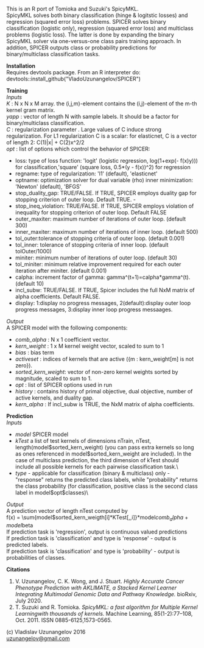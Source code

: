 This is an R port of Tomioka and Suzuki's SpicyMKL.  
SpicyMKL solves  both binary classification (hinge & logitstic losses) and regression (squared error loss) problems. SPICER solves binary classification (logistic only), regression (squared error loss) and multiclass problems (logistic loss). The latter is done by expanding the binary SpicyMKL solver via one-versus-one
class pairs training approach. In addition, SPICER outputs class or probability predictions for binary/multiclass classification tasks.  

**Installation**\
Requires devtools package. From an R interpreter do: \
devtools::install_github("VladoUzunangelov/SPICER")

**Training**\
*Inputs*\
*K* : N x N x M array. the (i,j,m)-element contains the (i,j)-element of the m-th kernel gram matrix.\
*yapp* :  vector of length N with sample labels.  It should be a factor for binary/multiclass classification. \
*C* : regularization parameter . Large values of C induce strong regularization. For L1 regularization C is a scalar: for elasticnet, C is a vector of length 2: C(1)|x| + C(2)x^2/2\
*opt* : list of options which control the behavior of SPICER:
* loss: type of loss function:  'logit' (logistic regression, log(1+exp(- f(x)y))) for classification,'square' (square loss, 0.5*(y - f(x))^2) for regression
* regname: type of regularization: 'l1' (default), 'elasticnet'
* optname: optimization solver for dual variable (rho) inner minimization: 'Newton' (default), 'BFGS'
* stop_duality_gap: TRUE/FALSE. If TRUE, SPICER employs duality gap for stopping criterion of outer loop. Default TRUE.  -
* stop_ineq_violation: TRUE/FALSE. If TRUE, SPICER employs violation of inequality for stopping criterion of outer loop. Default FALSE
* outer_maxiter: maximum number of iterations of outer loop. (default 300)
* inner_maxiter: maximum number of iterations of inner loop. (default 500)
* tol_outer:tolerance of stopping criteria of outer loop. (default 0.001)
* tol_inner: tolerance of stopping criteria of inner loop. (default tolOuter/1000)
* miniter: minimum number of iterations of outer loop. (default 30)
* tol_miniter: minimum relative improvement required for each outer iteration after miniter. (default 0.001)
* calpha: increment factor of gamma: gamma^(t+1)=calpha*gamma^(t).  (default 10)
* incl_subw: TRUE/FALSE. If TRUE, Spicer includes the full NxM matrix of alpha coefficients. Default FALSE.
* display: 1:display no progress messages, 2(default):display outer loop progress messages, 3:display inner loop progress messaages.

*Output*\
A SPICER model with the following components:
* *comb_alpha* : N x 1 coefficient vector.
* *kern_weight* : 1 x M kernel weight vector, scaled to sum to 1
* *bias* : bias term
* *activeset* : indices of kernels that are active ({m : kern_weight[m] is not zero}).
* *sorted_kern_weight*: vector of non-zero kernel weights sorted by magnitude, scaled to sum to 1.
* *opt* : list of SPICER options used in run
* *history* : contains history of primal objective, dual objective, number of active kernels, and duality gap.
* *kern_alpha* : If incl_subw is TRUE, the NxM matrix of alpha coefficients.

**Prediction**\
*Inputs*
* *model* SPICER model
* *kTest* a list of test kernels of dimensions nTrain, nTest, length(model\$sorted_kern_weight) (you can pass extra kernels so long as ones referenced in model\$sorted_kern_weight are included). In the case of multiclass prediction, the third dimension of kTest should include all possible kernels for each pairwise classification task.\
* *type* - applicable for classification (binary & multiclass) only - "response" returns the predicted class labels, while "probability" returns the class probability (for classification, positive class is the second class label in model\$opt\$classes)\

*Output* \
A prediction vector of length nTest computed by\
f(x) = \sum{model$sorted_kern_weigth[i]*KTest[,,i]}*model$comb_alpha + model$beta\
If prediction task is 'regression', output is continuous valued predictions\
If prediction task is 'classification' and type is 'response' - output is predicted labels.\
If prediction task is 'classification' and type is 'probability' - output is probabilities of classes.

**Citations** 
1.  V. Uzunangelov, C. K. Wong, and J. Stuart. *Highly Accurate Cancer Phenotype Prediction with AKLIMATE, a Stacked Kernel Learner Integrating Multimodal Genomic Data and Pathway Knowledge.* bioRxiv, July 2020.
2.  T. Suzuki and R. Tomioka.  *SpicyMKL: a fast algorithm for Multiple Kernel Learningwith thousands of kernels.* Machine Learning, 85(1-2):77–108, Oct. 2011. ISSN 0885-6125,1573-0565. 



(c) Vladislav Uzunangelov 2016  
uzunangelov@gmail.com
